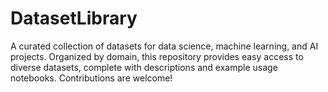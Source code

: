 # DatasetLibrary
A curated collection of datasets for data science, machine learning, and AI projects. Organized by domain, this repository provides easy access to diverse datasets, complete with descriptions and example usage notebooks. Contributions are welcome!
